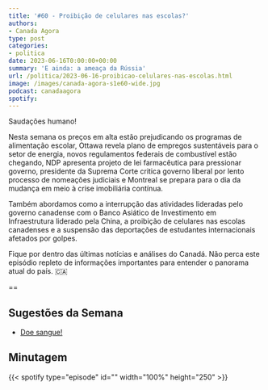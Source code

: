 ```yaml
---
title: '#60 - Proibição de celulares nas escolas?'
authors:
- Canada Agora
type: post
categories:
- politica
date: 2023-06-16T0:00:00+00:00
summary: 'E ainda: a ameaça da Rússia'
url: /politica/2023-06-16-proibicao-celulares-nas-escolas.html
image: /images/canada-agora-s1e60-wide.jpg
podcast: canadaagora
spotify: 
---
```


Saudações humano!

Nesta semana os preços em alta estão prejudicando os programas de alimentação escolar, Ottawa revela plano de empregos sustentáveis para o setor de energia, novos regulamentos federais de combustível estão chegando, NDP apresenta projeto de lei farmacêutica para pressionar governo, presidente da Suprema Corte critica governo liberal por lento processo de nomeações judiciais e Montreal se prepara para o dia da mudança em meio à crise imobiliária contínua.

Também abordamos como a interrupção das atividades lideradas pelo governo canadense com o Banco Asiático de Investimento em Infraestrutura liderado pela China, a proibição de celulares nas escolas canadenses e a suspensão das deportações de estudantes internacionais afetados por golpes.

Fique por dentro das últimas notícias e análises do Canadá. Não perca este episódio repleto de informações importantes para entender o panorama atual do país. 🇨🇦

==

## Sugestões da Semana
- [Doe sangue!](https://blood.ca)

## Minutagem


{{< spotify type="episode" id="" width="100%" height="250" >}}
